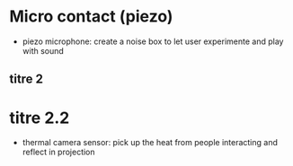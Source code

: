 # Micro contact (piezo)
* piezo microphone: create a noise box to let user experimente and play with sound
## titre 2


# titre 2.2
* thermal camera sensor: pick up the heat from people interacting and reflect in projection
